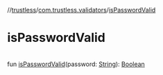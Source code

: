 //[trustless](../../index.md)/[com.trustless.validators](index.md)/[isPasswordValid](is-password-valid.md)

# isPasswordValid

\
fun [isPasswordValid](is-password-valid.md)(password: [String](https://kotlinlang.org/api/latest/jvm/stdlib/kotlin/-string/index.html)): [Boolean](https://kotlinlang.org/api/latest/jvm/stdlib/kotlin/-boolean/index.html)
